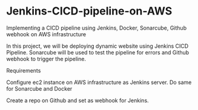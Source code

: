 # Jenkins-CICD-pipeline-on-AWS
Implementing a CICD pipeline using Jenkins, Docker, Sonarcube, Github webhook on AWS infrastructure

In this project, we will be deploying dynamic website using Jenkins CICD Pipeline. Sonarcube will be used to test the pipeline for errors and Github webhook to trigger the pipeline.

Requirements

Configure ec2 instance on AWS infrastructure as Jenkins server. Do same for Sonarcube and Docker

Create a repo on Github and set as webhook for Jenkins.



